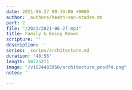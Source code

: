 ```yaml
---
date: 2021-06-27 09:30:00 +0000
author: _authors/heath-van-staden.md
part: 2
file: "/2021/2021-06-27.mp3"
title: Family & Being Known
scripture: ''
description: ''
series: _series/architecture.md
duration: '48:56'
length: 58725271
image: "/v1624483850/architecture_pnsdf4.png"
notes: ''

---
```

